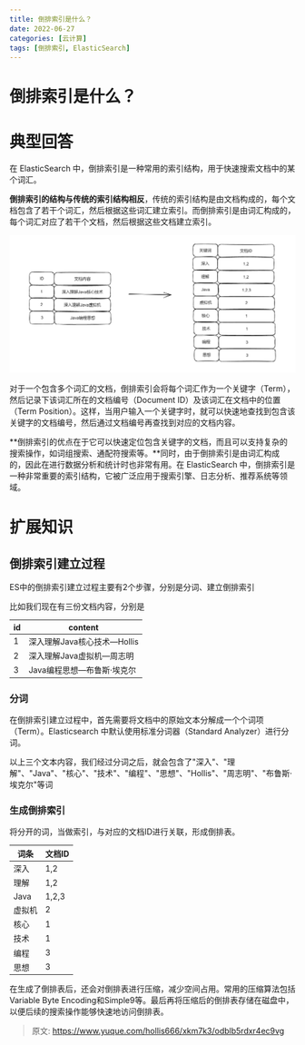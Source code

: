 ```yaml
---
title: 倒排索引是什么？
date: 2022-06-27
categories: [云计算]
tags: [倒排索引, ElasticSearch]
---
```

# 倒排索引是什么？

# 典型回答


在 ElasticSearch 中，倒排索引是一种常用的索引结构，用于快速搜索文档中的某个词汇。



**倒排索引的结构与传统的索引结构相反**，传统的索引结构是由文档构成的，每个文档包含了若干个词汇，然后根据这些词汇建立索引。而倒排索引是由词汇构成的，每个词汇对应了若干个文档，然后根据这些文档建立索引。



![1678518023898-abe1a2e3-cb60-452c-9abe-920ec9448567.png](./img/oGLPg-Rt6_cotcU8/1678518023898-abe1a2e3-cb60-452c-9abe-920ec9448567-708153.png)



对于一个包含多个词汇的文档，倒排索引会将每个词汇作为一个关键字（Term），然后记录下该词汇所在的文档编号（Document ID）及该词汇在文档中的位置（Term Position）。这样，当用户输入一个关键字时，就可以快速地查找到包含该关键字的文档编号，然后通过文档编号再查找到对应的文档内容。



**倒排索引的优点在于它可以快速定位包含关键字的文档，而且可以支持复杂的搜索操作，如词组搜索、通配符搜索等。**同时，由于倒排索引是由词汇构成的，因此在进行数据分析和统计时也非常有用。在 ElasticSearch 中，倒排索引是一种非常重要的索引结构，它被广泛应用于搜索引擎、日志分析、推荐系统等领域。



# 扩展知识


## 倒排索引建立过程


ES中的倒排索引建立过程主要有2个步骤，分别是分词、建立倒排索引



比如我们现在有三份文档内容，分别是



| id | content |
| --- | --- |
| 1 | 深入理解Java核心技术—Hollis |
| 2 | 深入理解Java虚拟机—周志明 |
| 3 | Java编程思想—布鲁斯·埃克尔 |


### 分词
在倒排索引建立过程中，首先需要将文档中的原始文本分解成一个个词项（Term）。Elasticsearch 中默认使用标准分词器（Standard Analyzer）进行分词。



以上三个文本内容，我们经过分词之后，就会包含了"深入"、"理解"、"Java"、"核心"、"技术"、"编程"、"思想"、"Hollis"、"周志明"、"布鲁斯·埃克尔"等词



### 生成倒排索引


将分开的词，当做索引，与对应的文档ID进行关联，形成倒排表。



| 词条 | 文档ID |
| --- | --- |
| 深入 | 1,2 |
| 理解 | 1,2 |
| Java | 1,2,3 |
| 虚拟机 | 2 |
| 核心 | 1 |
| 技术 | 1 |
| 编程 | 3 |
| 思想 | 3 |




在生成了倒排表后，还会对倒排表进行压缩，减少空间占用。常用的压缩算法包括Variable Byte Encoding和Simple9等。最后再将压缩后的倒排表存储在磁盘中，以便后续的搜索操作能够快速地访问倒排表。



> 原文: <https://www.yuque.com/hollis666/xkm7k3/odblb5rdxr4ec9vg>
